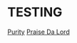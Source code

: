 # TESTING

[Purity](https://genius.com/A-ap-rocky-purity-lyrics)
[Praise Da Lord](https://www.youtube.com/watch?v=Kbj2Zss-5GY)